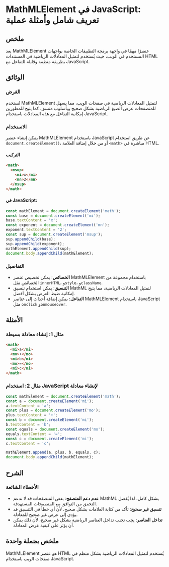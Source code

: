 <!--
Meta Description: # MathMLElement في JavaScript: تعريف شامل وأمثلة عملية ## ملخص يعد MathMLElement عنصرًا مهمًا في واجهة برمجة التطبيقات الخاصة بواجهات المستخدم في الوي...
Meta Keywords: document, createelement, javascript, const, mathmlelement
-->

# MathMLElement في JavaScript: تعريف شامل وأمثلة عملية

## ملخص
يعد MathMLElement عنصرًا مهمًا في واجهة برمجة التطبيقات الخاصة بواجهات المستخدم في الويب، حيث يُستخدم لتمثيل المعادلات الرياضية في المستندات HTML بطريقة منظمة وقابلة للتفاعل مع JavaScript.

## الوثائق
### الغرض
تُستخدم MathMLElement لتمثيل المعادلات الرياضية في صفحات الويب، مما يسهل للمتصفحات عرض الصيغ الرياضية بشكل صحيح وبأسلوب متسق. كما يتيح للمطورين إمكانية التفاعل مع هذه المعادلات باستخدام JavaScript.

### الاستخدام
يمكن إنشاء عنصر MathMLElement باستخدام JavaScript عن طريق استخدام `document.createElement()`، أو من خلال إضافة العلامة `<math>` مباشرة في HTML. 

#### التركيب
```html
<math>
  <msup>
    <mi>x</mi>
    <mn>2</mn>
  </msup>
</math>
```

#### في JavaScript:
```javascript
const mathElement = document.createElement('math');
const base = document.createElement('mi');
base.textContent = 'x';
const exponent = document.createElement('mn');
exponent.textContent = '2';
const sup = document.createElement('msup');
sup.appendChild(base);
sup.appendChild(exponent);
mathElement.appendChild(sup);
document.body.appendChild(mathElement);
```

### التفاصيل
- **الخصائص**: يمكن تخصيص عنصر MathMLElement باستخدام مجموعة من الخصائص مثل `innerHTML`، و`style`، و`className`.
- **التنسيق**: يمكن استخدام تنسيق MathML لتمثيل المعادلات الرياضية، مما يتيح إمكانية ضبط العرض بشكل أفضل.
- **التفاعل**: يمكن إضافة أحداث إلى عناصر MathMLElement باستخدام JavaScript مثل `onclick` و`onmouseover`.

## الأمثلة
### مثال 1: إنشاء معادلة بسيطة
```html
<math>
  <mi>a</mi>
  <mo>+</mo>
  <mi>b</mi>
  <mo>=</mo>
  <mi>c</mi>
</math>
```

### مثال 2: استخدام JavaScript لإنشاء معادلة
```javascript
const mathElement = document.createElement('math');
const a = document.createElement('mi');
a.textContent = 'a';
const plus = document.createElement('mo');
plus.textContent = '+';
const b = document.createElement('mi');
b.textContent = 'b';
const equals = document.createElement('mo');
equals.textContent = '=';
const c = document.createElement('mi');
c.textContent = 'c';

mathElement.append(a, plus, b, equals, c);
document.body.appendChild(mathElement);
```

## الشرح
### الأخطاء الشائعة
- **عدم دعم المتصفح**: بعض المتصفحات قد لا تدعم MathML بشكل كامل، لذا يُفضل التحقق من التوافق مع المتصفحات المستهدفة.
- **تنسيق غير صحيح**: تأكد من كتابة العلامات بشكل صحيح، لأن أي خطأ في التنسيق قد يؤدي إلى عرض غير صحيح للمعادلة.
- **تداخل العناصر**: يجب تجنب تداخل العناصر الرياضية بشكل غير صحيح، لأن ذلك يمكن أن يؤثر على كيفية عرض المعادلة.

## ملخص بجملة واحدة
MathMLElement هو عنصر HTML يُستخدم لتمثيل المعادلات الرياضية بشكل منظم في صفحات الويب باستخدام JavaScript.